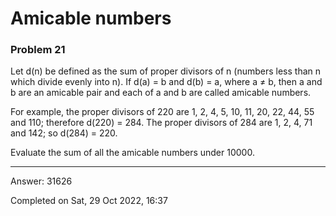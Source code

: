# Amicable numbers
### Problem 21

Let d(n) be defined as the sum of proper divisors of n (numbers less than n which divide evenly into n).
If d(a) = b and d(b) = a, where a ≠ b, then a and b are an amicable pair and each of a and b are called amicable numbers.

For example, the proper divisors of 220 are 1, 2, 4, 5, 10, 11, 20, 22, 44, 55 and 110;
therefore d(220) = 284.
The proper divisors of 284 are 1, 2, 4, 71 and 142;
so d(284) = 220.

Evaluate the sum of all the amicable numbers under 10000.

---

Answer:  31626

Completed on Sat, 29 Oct 2022, 16:37